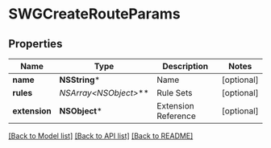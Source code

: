 # SWGCreateRouteParams

## Properties
Name | Type | Description | Notes
------------ | ------------- | ------------- | -------------
**name** | **NSString*** | Name | [optional] 
**rules** | **NSArray&lt;NSObject*&gt;*** | Rule Sets | [optional] 
**extension** | **NSObject*** | Extension Reference | [optional] 

[[Back to Model list]](../README.md#documentation-for-models) [[Back to API list]](../README.md#documentation-for-api-endpoints) [[Back to README]](../README.md)


